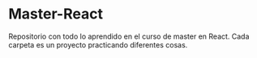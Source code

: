 # Master-React
Repositorio con todo lo aprendido en el curso de master en React.
Cada carpeta es un proyecto practicando diferentes cosas.
